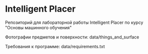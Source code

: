 # Intelligent Placer
Репозиторий для лабораторной работы Intelligent Placer по курсу "Основы машинного обучения"

Фотографии предметов и поверхности: data/things_and_surface

Требования к программе: data/requirements.txt
